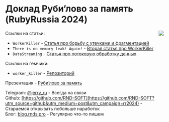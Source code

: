 

# Доклад Руби’лово за память (RubyRussia 2024)

[<img src="https://github.com/user-attachments/assets/b42e49f7-8ec3-4936-bde9-0839b8c3ae14" data-canonical-src="https://github.com/user-attachments/assets/b42e49f7-8ec3-4936-bde9-0839b8c3ae14"  max-width="50%" align="right" />](https://clck.ru/YhPus)

Ссылки на статьи:

* `WorkerKiller`  - [Статья про борьбу с утечками и фрагментацией](https://blog.rnds.pro/015-workerkiller?utm_source=github&utm_medium=post&utm_campaign=rr2024)
* `There is no memory leak! Again!`  - [Вторая статья про WorkerKiller](https://blog.rnds.pro/053-workerkiller-2?utm_source=github&utm_medium=post&utm_campaign=rr2024)
* `DataStreaming` - [Статья про потоковую обработку данных](https://blog.rnds.pro/038-enumerators?utm_source=github&utm_medium=post&utm_campaign=rr2024)

Ссылки на гемчики:
* `worker_killer` - [Репозиторий](https://github.com/RND-SOFT/worker_killer?utm_source=github&utm_medium=post&utm_campaign=rr2024)

Презентация - [Руби’лово за память](https://docs.google.com/presentation/d/12J7nwjcGiFNiQQidL9i3II7doW5_qEyGiNHj8Q8cLZ4/edit?usp=sharing)


Telegram: [@jerry_ru](https://t.me/jerry_ru) - Всегда на связи <br>
Github:   [https://github.com/RND-SOFT](https://github.com/RND-SOFT?utm_source=github&utm_medium=post&utm_campaign=rr2024) - Стараемся открывать побольше наработок <br>
Блог:     [blog.rnds.pro](https://blog.rnds.pro/?utm_source=github&utm_medium=post&utm_campaign=rr2024) - Регулярно что-то пишем <br>
